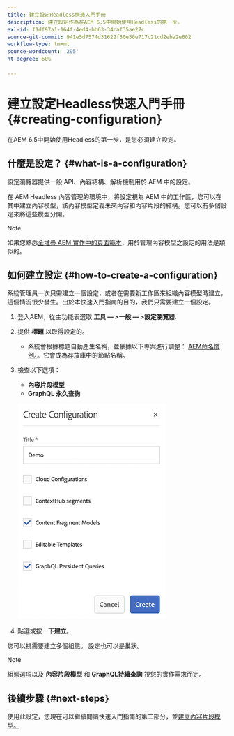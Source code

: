 ```yaml
---
title: 建立設定Headless快速入門手冊
description: 建立設定作為在AEM 6.5中開始使用Headless的第一步。
exl-id: f1df97a1-164f-4ed4-bb63-34caf35ae27c
source-git-commit: 941e5d7574d31622f50e50e717c21cd2eba2e602
workflow-type: tm+mt
source-wordcount: '295'
ht-degree: 60%

---
```


# 建立設定Headless快速入門手冊 {#creating-configuration}

在AEM 6.5中開始使用Headless的第一步，是您必須建立設定。

## 什麼是設定？ {#what-is-a-configuration}

設定瀏覽器提供一般 API、內容結構、解析機制用於 AEM 中的設定。

在 AEM Headless 內容管理的環境中，將設定視為 AEM 中的工作區，您可以在其中建立內容模型，該內容模型定義未來內容和內容片段的結構。您可以有多個設定來將這些模型分開。

>[!NOTE]
>
>如果您熟悉[全堆疊 AEM 實作中的頁面範本](/help/sites-authoring/templates.md)，用於管理內容模型之設定的用法是類似的。

## 如何建立設定 {#how-to-create-a-configuration}

系統管理員一次只需建立一個設定，或者在需要新工作區來組織內容模型時建立，這個情況很少發生。出於本快速入門指南的目的，我們只需要建立一個設定。

1. 登入AEM，從主功能表選取 **工具 — >一般 — >設定瀏覽器**.
1. 提供 **標題** 以取得設定的。
   * 系統會根據標題自動產生名稱，並依據以下專案進行調整： [AEM命名慣例。](/help/sites-developing/naming-conventions.md)。它會成為存放庫中的節點名稱。
1. 檢查以下選項：
   * **內容片段模型**
   * **GraphQL 永久查詢**

   ![建立設定](assets/create-configuration.png)

1. 點選或按一下&#x200B;**建立**。

您可以視需要建立多個組態。 設定也可以是巢狀。

>[!NOTE]
>
>組態選項以及 **內容片段模型** 和 **GraphQL持續查詢** 視您的實作需求而定。

## 後續步驟 {#next-steps}

使用此設定，您現在可以繼續閱讀快速入門指南的第二部分，並[建立內容片段模型。](create-content-model.md)

<!--
>[!TIP]
>
>For complete details about the Configuration Browser, [see the Configuration Browser documentation.](/help/sites-developing/configurations.md)
-->
